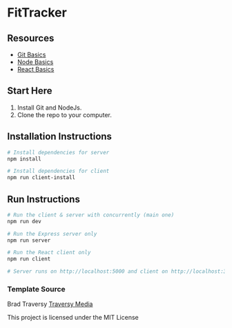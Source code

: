 # FitTracker

## Resources
- [Git Basics](https://youtu.be/USjZcfj8yxE)
- [Node Basics](https://youtu.be/ENrzD9HAZK4)
- [React Basics](https://www.youtube.com/watch?v=s2skans2dP4)

## Start Here
1. Install Git and NodeJs.
2. Clone the repo to your computer.

## Installation Instructions

``` bash
# Install dependencies for server
npm install

# Install dependencies for client
npm run client-install

```

## Run Instructions
``` bash
# Run the client & server with concurrently (main one)
npm run dev

# Run the Express server only
npm run server

# Run the React client only
npm run client

# Server runs on http://localhost:5000 and client on http://localhost:3000
```


### Template Source

Brad Traversy
[Traversy Media](http://www.traversymedia.com)

This project is licensed under the MIT License
